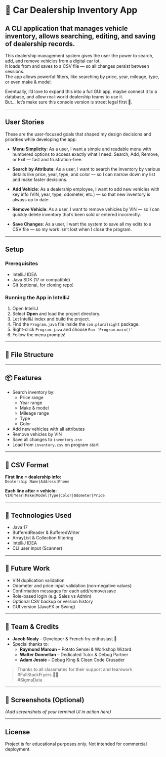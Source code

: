 # 🚗 Car Dealership Inventory App

## A CLI application that manages vehicle inventory, allows searching, editing, and saving of dealership records.

This dealership management system gives the user the power to search, add, and remove vehicles from a digital car lot.  
It loads from and saves to a CSV file — so all changes persist between sessions.  
The app allows powerful filters, like searching by price, year, mileage, type, or even make & model.

Eventually, I’d love to expand this into a full GUI app, maybe connect it to a database, and allow real-world dealership teams to use it.  
But... let’s make sure this console version is street legal first 🏁.

---

## User Stories

These are the user-focused goals that shaped my design decisions and priorities while developing the app:

- **Menu Simplicity**: As a user, I want a simple and readable menu with numbered options to access exactly what I need: Search, Add, Remove, or Exit — fast and frustration-free.

- **Search by Attribute**: As a user, I want to search the inventory by various details like price, year, type, and color — so I can narrow down my list and make faster decisions.

- **Add Vehicle**: As a dealership employee, I want to add new vehicles with key info (VIN, year, type, odometer, etc.) — so that new inventory is always up to date.

- **Remove Vehicle**: As a user, I want to remove vehicles by VIN — so I can quickly delete inventory that’s been sold or entered incorrectly.

- **Save Changes**: As a user, I want the system to save all my edits to a CSV file — so my work isn’t lost when I close the program.

---

## Setup

### Prerequisites

- IntelliJ IDEA  
- Java SDK (17 or compatible)  
- Git (optional, for cloning repo)

### Running the App in IntelliJ

1. Open IntelliJ
2. Select **Open** and load the project directory.
3. Let IntelliJ index and build the project.
4. Find the `Program.java` file inside the `com.pluralsight` package.
5. Right-click `Program.java` and choose `Run 'Program.main()'`
6. Follow the menu prompts!

---

## 📂 File Structure


---

## 📦 Features

- Search inventory by:
  - Price range
  - Year range
  - Make & model
  - Mileage range
  - Type
  - Color
- Add new vehicles with all attributes
- Remove vehicles by VIN
- Save all changes to `inventory.csv`
- Load from `inventory.csv` on program start

---

## 📄 CSV Format

**First line = dealership info:**  
`Dealership Name|Address|Phone`

**Each line after = vehicle:**  
`VIN|Year|Make|Model|Type|Color|Odometer|Price`

---

## 🔧 Technologies Used

- Java 17
- BufferedReader & BufferedWriter
- ArrayList & Collection filtering
- IntelliJ IDEA
- CLI user input (Scanner)

---

## 🎯 Future Work

- VIN duplication validation
- Odometer and price input validation (non-negative values)
- Confirmation messages for each add/remove/save
- Role-based login (e.g. Sales vs Admin)
- Optional CSV backup or version history
- GUI version (JavaFX or Swing)

---

## 🙌 Team & Credits

- **Jacob Nealy** – Developer & French fry enthusiast 🥔  
- Special thanks to:
  - **Raymond Maroun** – Potato Sensei & Workshop Wizard
  - **Walter Donnellan** – Dedicated Tutor & Debug Partner
  - **Adam Jessie** – Debug King & Clean Code Crusader

> Thanks to all classmates for their support and teamwork  
> #FullStackFryers 🥔🔥  
> #SigmaData

---

## 📸 Screenshots (Optional)

*(Add screenshots of your terminal UI in action here)*

---

## License

Project is for educational purposes only. Not intended for commercial deployment.


